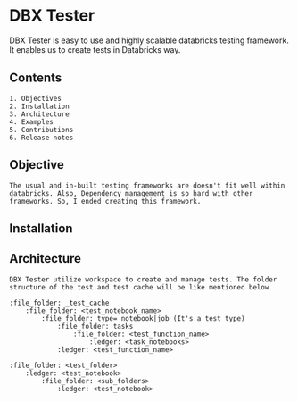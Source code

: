 # DBX Tester

DBX Tester is easy to use and highly scalable databricks testing framework. It enables us to create tests in Databricks way.

## Contents
    1. Objectives
    2. Installation
    3. Architecture 
    4. Examples
    5. Contributions
    6. Release notes

## Objective
    The usual and in-built testing frameworks are doesn't fit well within databricks. Also, Dependency management is so hard with other frameworks. So, I ended creating this framework.

## Installation

## Architecture
    DBX Tester utilize workspace to create and manage tests. The folder structure of the test and test cache will be like mentioned below

    :file_folder: _test_cache
        :file_folder: <test_notebook_name>
            :file_folder: type= notebook|job (It's a test type)
                :file_folder: tasks
                    :file_folder: <test_function_name>
                        :ledger: <task_notebooks>
                :ledger: <test_function_name>

    :file_folder: <test_folder>
        :ledger: <test_notebook>
            :file_folder: <sub_folders>
                :ledger: <test_notebook>